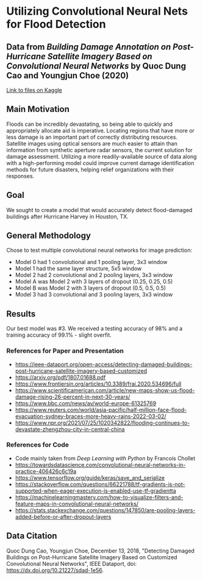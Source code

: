 # Utilizing Convolutional Neural Nets for Flood Detection

## Data from *Building Damage Annotation on Post-Hurricane Satellite Imagery Based on Convolutional Neural Networks* by Quoc Dung Cao and Youngjun Choe (2020)
[Link to files on Kaggle](https://www.kaggle.com/datasets/kmader/satellite-images-of-hurricane-damage)

## Main Motivation
Floods can be incredibly devastating, so being able to quickly and appropriately allocate aid is imperative. Locating regions that have more or less damage is an important part of correctly distributing resources. Satellite images using optical sensors are much easier to attain than information from synthetic aperture radar sensors, the current solution for damage assessment. Utilizing a more readily-available source of data along with a high-performing model could improve current damage identification methods for future disasters, helping relief organizations with their responses. 

## Goal
We sought to create a model that would accurately detect flood-damaged buildings after Hurricane Harvey in Houston, TX.

## General Methodology
Chose to test multiple convolutional neural networks for image prediction:
- Model 0 had 1 convolutional and 1 pooling layer, 3x3 window
- Model 1 had the same layer structure, 5x5 window
- Model 2 had 2 convolutional and 2 pooling layers, 3x3 window
- Model A was Model 2 with 3 layers of dropout (0.25, 0.25, 0.5)
- Model B was Model 2 with 3 layers of dropout (0.5, 0.5, 0.5)
- Model 3 had 3 convolutional and 3 pooling layers, 3x3 window

## Results
Our best model was #3. We received a testing accuracy of 98% and a training accuracy of 99.1% - slight overfit.

### References for Paper and Presentation
- https://ieee-dataport.org/open-access/detecting-damaged-buildings-post-hurricane-satellite-imagery-based-customized
- https://arxiv.org/pdf/1807.01688.pdf
- https://www.frontiersin.org/articles/10.3389/frai.2020.534696/full
- https://www.scientificamerican.com/article/new-maps-show-us-flood-damage-rising-26-percent-in-next-30-years/
- https://www.bbc.com/news/av/world-europe-61325769
- https://www.reuters.com/world/asia-pacific/half-million-face-flood-evacuation-sydney-braces-more-heavy-rains-2022-03-02/
- https://www.npr.org/2021/07/25/1020342822/flooding-continues-to-devastate-zhengzhou-city-in-central-china

### References for Code
- Code mainly taken from *Deep Learning with Python* by Francois Chollet
- https://towardsdatascience.com/convolutional-neural-networks-in-practice-406426c6c19a
- https://www.tensorflow.org/guide/keras/save_and_serialize
- https://stackoverflow.com/questions/66221788/tf-gradients-is-not-supported-when-eager-execution-is-enabled-use-tf-gradientta
- https://machinelearningmastery.com/how-to-visualize-filters-and-feature-maps-in-convolutional-neural-networks/
- https://stats.stackexchange.com/questions/147850/are-pooling-layers-added-before-or-after-dropout-layers

## Data Citation
Quoc Dung Cao, Youngjun Choe, December 13, 2018, "Detecting Damaged Buildings on Post-Hurricane Satellite Imagery Based on Customized Convolutional Neural Networks", IEEE Dataport, doi: https://dx.doi.org/10.21227/sdad-1e56.
